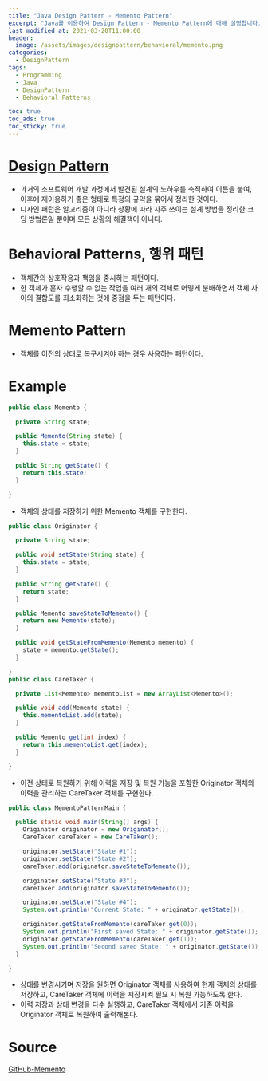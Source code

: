```yaml
---
title: "Java Design Pattern - Memento Pattern"
excerpt: "Java를 이용하여 Design Pattern - Memento Pattern에 대해 설명합니다."
last_modified_at: 2021-03-20T11:00:00
header:
  image: /assets/images/designpattern/behavioral/memento.png
categories:
  - DesignPattern
tags:
  - Programming
  - Java
  - DesignPattern
  - Behavioral Patterns

toc: true
toc_ads: true
toc_sticky: true
---
```

# [Design Pattern](../designpattern)
- 과거의 소프트웨어 개발 과정에서 발견된 설계의 노하우를 축적하여 이름을 붙여, 이후에 재이용하기 좋은 형태로 특정의 규약을 묶어서 정리한 것이다.
- 디자인 패턴은 알고리즘이 아니라 상황에 따라 자주 쓰이는 설계 방법을 정리한 코딩 방법론일 뿐이며 모든 상황의 해결책이 아니다.

# Behavioral Patterns, 행위 패턴
- 객체간의 상호작용과 책임을 중시하는 패턴이다.
- 한 객체가 혼자 수행할 수 없는 작업을 여러 개의 객체로 어떻게 분배하면서 객체 사이의 결합도를 최소화하는 것에 중점을 두는 패턴이다.

# Memento Pattern
- 객체를 이전의 상태로 복구시켜야 하는 경우 사용하는 패턴이다.

# Example
```java
public class Memento {

  private String state;

  public Memento(String state) {
    this.state = state;
  }

  public String getState() {
    return this.state;
  }

}
```

- 객체의 상태를 저장하기 위한 Memento 객체를 구현한다.

```java
public class Originator {

  private String state;

  public void setState(String state) {
    this.state = state;
  }

  public String getState() {
    return state;
  }

  public Memento saveStateToMemento() {
    return new Memento(state);
  }

  public void getStateFromMemento(Memento memento) {
    state = memento.getState();
  }

}
public class CareTaker {

  private List<Memento> mementoList = new ArrayList<Memento>();

  public void add(Memento state) {
    this.mementoList.add(state);
  }

  public Memento get(int index) {
    return this.mementoList.get(index);
  }

}
```

- 이전 상태로 복원하기 위해 이력을 저장 및 복원 기능을 포함한 Originator 객체와 이력을 관리하는 CareTaker 객체를 구현한다.

```java
public class MementoPatternMain {

  public static void main(String[] args) {
    Originator originator = new Originator();
    CareTaker careTaker = new CareTaker();

    originator.setState("State #1");
    originator.setState("State #2");
    careTaker.add(originator.saveStateToMemento());

    originator.setState("State #3");
    careTaker.add(originator.saveStateToMemento());

    originator.setState("State #4");
    System.out.println("Current State: " + originator.getState());

    originator.getStateFromMemento(careTaker.get(0));
    System.out.println("First saved State: " + originator.getState());
    originator.getStateFromMemento(careTaker.get(1));
    System.out.println("Second saved State: " + originator.getState());
  }

}
```

- 상태를 변경시키며 저장을 원하면 Originator 객체를 사용하여 현재 객체의 상태를 저장하고, CareTaker 객체에 이력을 저장시켜 필요 시 복원 가능하도록 한다.
- 이력 저장과 상태 변경을 다수 실행하고, CareTaker 객체에서 기존 이력을 Originator 객체로 복원하여 출력해본다.

# Source
[GitHub-Memento](https://github.com/GracefulSoul/Sample/tree/master/src/main/java/gracefulsoul/designpattern/behavioral/memento)